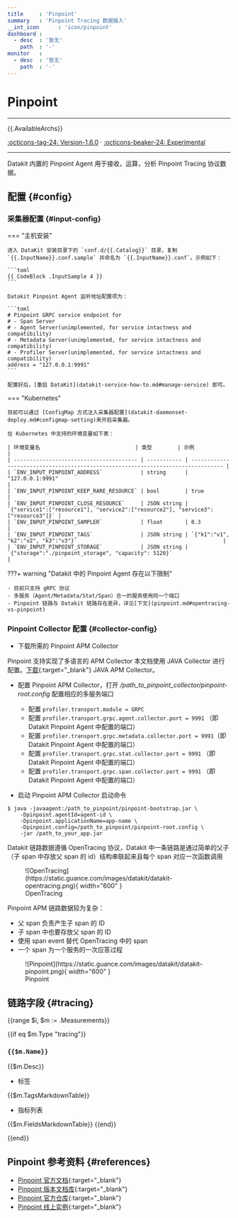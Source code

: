 ```yaml
---
title     : 'Pinpoint'
summary   : 'Pinpoint Tracing 数据接入'
__int_icon      : 'icon/pinpoint'
dashboard :
  - desc  : '暂无'
    path  : '-'
monitor   :
  - desc  : '暂无'
    path  : '-'
---
```


<!-- markdownlint-disable MD025 -->
# Pinpoint
<!-- markdownlint-enable -->

---

{{.AvailableArchs}}

[:octicons-tag-24: Version-1.6.0](changelog.md#cl-1.6.0) · [:octicons-beaker-24: Experimental](index.md#experimental)

---

Datakit 内置的 Pinpoint Agent 用于接收，运算，分析 Pinpoint Tracing 协议数据。

## 配置 {#config}

### 采集器配置 {#input-config}

<!-- markdownlint-disable MD046 -->
=== "主机安装"

    进入 DataKit 安装目录下的 `conf.d/{{.Catalog}}` 目录，复制 `{{.InputName}}.conf.sample` 并命名为 `{{.InputName}}.conf`。示例如下：

    ```toml
    {{ CodeBlock .InputSample 4 }}
    ```

    Datakit Pinpoint Agent 监听地址配置项为：

    ```toml
    # Pinpoint GRPC service endpoint for
    # - Span Server
    # - Agent Server(unimplemented, for service intactness and compatibility)
    # - Metadata Server(unimplemented, for service intactness and compatibility)
    # - Profiler Server(unimplemented, for service intactness and compatibility)
    address = "127.0.0.1:9991"
    ```

    配置好后，[重启 DataKit](datakit-service-how-to.md#manage-service) 即可。

=== "Kubernetes"

    目前可以通过 [ConfigMap 方式注入采集器配置](datakit-daemonset-deploy.md#configmap-setting)来开启采集器。

    在 Kubernetes 中支持的环境变量如下表：

    | 环境变量名                              | 类型        | 示例                                                                             |
    | --------------------------------------- | ----------- | -------------------------------------------------------------------------------- |
    | `ENV_INPUT_PINPOINT_ADDRESS`            | string      | "127.0.0.1:9991"                                                                 |
    | `ENV_INPUT_PINPOINT_KEEP_RARE_RESOURCE` | bool        | true                                                                             |
    | `ENV_INPUT_PINPOINT_CLOSE_RESOURCE`     | JSON string | `{"service1":["resource1"], "service2":["resource2"], "service3":["resource3"]}` |
    | `ENV_INPUT_PINPOINT_SAMPLER`            | float       | 0.3                                                                              |
    | `ENV_INPUT_PINPOINT_TAGS`               | JSON string | `{"k1":"v1", "k2":"v2", "k3":"v3"}`                                              |
    | `ENV_INPUT_PINPOINT_STORAGE`            | JSON string | `{"storage":"./pinpoint_storage", "capacity": 5120}`                             |

???+ warning "Datakit 中的 Pinpoint Agent 存在以下限制"

    - 目前只支持 gRPC 协议
    - 多服务（Agent/Metadata/Stat/Span）合一的服务使用同一个端口
    - Pinpoint 链路与 Datakit 链路存在差异，详见[下文](pinpoint.md#opentracing-vs-pinpoint)

<!-- markdownlint-enable -->

### Pinpoint Collector 配置 {#collector-config}

- 下载所需的 Pinpoint APM Collector

Pinpoint 支持实现了多语言的 APM Collector 本文档使用 JAVA Collector 进行配置。[下载](https://github.com/pinpoint-apm/pinpoint/releases){:target="_blank"} JAVA APM Collector。

- 配置 Pinpoint APM Collector，打开 */path_to_pinpoint_collector/pinpoint-root.config* 配置相应的多服务端口

    - 配置 `profiler.transport.module = GRPC`
    - 配置 `profiler.transport.grpc.agent.collector.port = 9991`   （即 Datakit Pinpoint Agent 中配置的端口）
    - 配置 `profiler.transport.grpc.metadata.collector.port = 9991`（即 Datakit Pinpoint Agent 中配置的端口）
    - 配置 `profiler.transport.grpc.stat.collector.port = 9991`    （即 Datakit Pinpoint Agent 中配置的端口）
    - 配置 `profiler.transport.grpc.span.collector.port = 9991`    （即 Datakit Pinpoint Agent 中配置的端口）

- 启动 Pinpoint APM Collector 启动命令

```shell
$ java -javaagent:/path_to_pinpoint/pinpoint-bootstrap.jar \
    -Dpinpoint.agentId=agent-id \
    -Dpinpoint.applicationName=app-name \
    -Dpinpoint.config=/path_to_pinpoint/pinpoint-root.config \
    -jar /path_to_your_app.jar
```

Datakit 链路数据遵循 OpenTracing 协议，Datakit 中一条链路是通过简单的父子（子 span 中存放父 span 的 id）结构串联起来且每个 span 对应一次函数调用

<figure markdown>
  ![OpenTracing](https://static.guance.com/images/datakit/datakit-opentracing.png){ width="600" }
  <figcaption>OpenTracing</figcaption>
</figure>

Pinpoint APM 链路数据较为复杂：

- 父 span 负责产生子 span 的 ID
- 子 span 中也要存放父 span 的 ID
- 使用 span event 替代 OpenTracing 中的 span
- 一个 span 为一个服务的一次应答过程

<figure markdown>
  ![Pinpoint](https://static.guance.com/images/datakit/datakit-pinpoint.png){ width="600" }
  <figcaption>Pinpoint</figcaption>
</figure>

## 链路字段 {#tracing}

{{range $i, $m := .Measurements}}

{{if eq $m.Type "tracing"}}

### `{{$m.Name}}`

{{$m.Desc}}

- 标签

{{$m.TagsMarkdownTable}}

- 指标列表

{{$m.FieldsMarkdownTable}}
{{end}}

{{end}}

## Pinpoint 参考资料 {#references}

- [Pinpoint 官方文档](https://pinpoint-apm.gitbook.io/pinpoint/){:target="_blank"}
- [Pinpoint 版本文档库](https://pinpoint-apm.github.io/pinpoint/index.html){:target="_blank"}
- [Pinpoint 官方仓库](https://github.com/pinpoint-apm){:target="_blank"}
- [Pinpoint 线上实例](http://125.209.240.10:10123/main){:target="_blank"}
